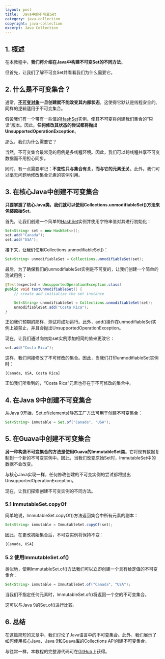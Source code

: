 ```yaml
---
layout: post
title:  Java中的不可变Set
category: java-collection
copyright: java-collection
excerpt: Java Collection
---
```


## 1. 概述

在本教程中，**我们将介绍在Java中构建不可变Set的不同方法**。

但首先，让我们了解不可变Set并看看我们为什么需要它。

## 2. 什么是不可变集合？

通常，**[不可变对象](https://www.baeldung.com/java-immutable-object)一旦创建就不能改变其内部状态**，这使得它默认是线程安全的。同样的逻辑适用于不可变集合。

假设我们有一个带有一些值的[HashSet](https://www.baeldung.com/java-hashset)实例，使其不可变将创建我们集合的“只读”版本。因此，**任何修改其状态的尝试都将抛出UnsupportedOperationException**。

那么，我们为什么需要它？

当然，不可变集合最常见的用例是多线程环境。因此，我们可以跨线程共享不可变数据而不用担心同步。

同时，有一点需要牢记：**不变性只与集合有关，而与它的元素无关**。此外，我们可以毫无问题地修改集合元素的实例引用。

## 3. 在核心Java中创建不可变集合

**只要掌握了核心Java类，我们就可以使用Collections.unmodifiableSet()方法来包装原始Set**。

首先，让我们创建一个简单的[HashSet](https://www.baeldung.com/java-hashset)实例并使用字符串值对其进行初始化：

```java
Set<String> set = new HashSet<>();
set.add("Canada");
set.add("USA");
```

接下来，让我们使用Collections.unmodifiableSet()：

```java
Set<String> unmodifiableSet = Collections.unmodifiableSet(set);
```

最后，为了确保我们的unmodifiableSet实例是不可变的，让我们创建一个简单的测试用例：

```java
@Test(expected = UnsupportedOperationException.class)
public void testUnmodifiableSet() {
    // create and initialize the set instance

    Set<String> unmodifiableSet = Collections.unmodifiableSet(set);
    unmodifiableSet.add("Costa Rica");
}
```

正如我们预期的那样，测试将成功运行。此外，add()操作在unmodifiableSet实例上被禁止，并且会抛出UnsupportedOperationException。

现在，让我们通过向初始set实例添加相同的值来更改它：

```java
set.add("Costa Rica");
```

这样，我们间接修改了不可修改的集合。因此，当我们打印unmodifiableSet实例时：

```text
[Canada, USA, Costa Rica]
```

正如我们所看到的，“Costa Rica”元素也存在于不可修改的集合中。

## 4. 在Java 9中创建不可变集合

从Java 9开始，Set.of(elements)静态工厂方法可用于创建不可变集合：

```java
Set<String> immutable = Set.of("Canada", "USA");
```

## 5. 在Guava中创建不可变集合

**另一种构造不可变集合的方法是使用Guava的ImmutableSet类**。它将现有数据复制到一个新的不可变实例中。因此，当我们改变原始Set时，ImmutableSet中的数据不会改变。

与核心Java实现一样，任何修改创建的不可变实例的尝试都将抛出UnsupportedOperationException。

现在，让我们探索创建不可变实例的不同方法。

### 5.1 ImmutableSet.copyOf

简单地说，ImmutableSet.copyOf()方法返回集合中所有元素的副本：

```java
Set<String> immutable = ImmutableSet.copyOf(set);
```

因此，在更改初始集合后，不可变实例将保持不变：

```text
[Canada, USA]
```

### 5.2 使用ImmutableSet.of()

类似地，使用ImmutableSet.of()方法我们可以立即创建一个具有给定值的不可变集合：

```java
Set<String> immutable = ImmutableSet.of("Canada", "USA");
```

当我们不指定任何元素时，ImmutableSet.of()将返回一个空的不可变集合。

这可以与Java 9的Set.of()进行比较。

## 6.  总结

在这篇简短的文章中，我们讨论了Java语言中的不可变集合。此外，我们展示了如何使用核心Java、Java 9和Guava库的Collections API创建不可变集合。

与往常一样，本教程的完整源代码可在[GitHub](https://github.com/tuyucheng7/taketoday-tutorial4j/tree/master/java-core-modules/java-collections-set-1)上获得。